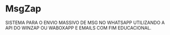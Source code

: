 # MsgZap

SISTEMA PARA O ENVIO MASSIVO DE MSG NO WHATSAPP UTILIZANDO A API DO WINZAP OU WABOXAPP  E EMAILS COM FIM EDUCACIONAL.
